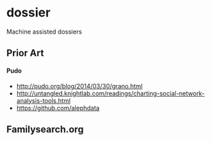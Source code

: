 # dossier
Machine assisted dossiers

## Prior Art
#### Pudo
- http://pudo.org/blog/2014/03/30/grano.html
- http://untangled.knightlab.com/readings/charting-social-network-analysis-tools.html
- https://github.com/alephdata


## Familysearch.org

